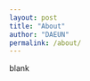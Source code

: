 ```yaml
---
layout: post
title: "About"
author: "DAEUN"
permalink: /about/
---
```


blank
<!-- Hi, I am 


Thanks for reading! -->

